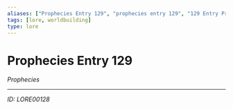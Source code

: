```yaml
---
aliases: ["Prophecies Entry 129", "prophecies entry 129", "129 Entry Prophecies"]
tags: [lore, worldbuilding]
type: lore
---
```


# Prophecies Entry 129

*Prophecies*

---
*ID: LORE00128*